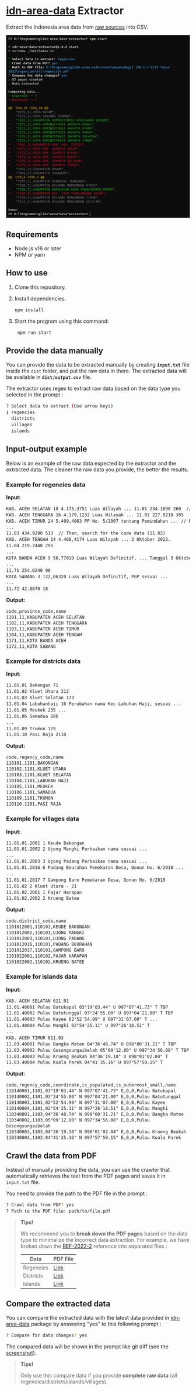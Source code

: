 <h1><a href="https://github.com/fityannugroho/idn-area-data">idn-area-data</a> Extractor</h1>

Extract the Indonesia area data from [raw sources](https://github.com/fityannugroho/idn-area-data/blob/main/docs/references.md) into CSV.

![Screenshot](docs/screenshot.png)

## Requirements

- Node.js v16 or later
- NPM or yarn

## How to use

1. Clone this repository.
1. Install dependencies.

   ```bash
   npm install
   ```

1. Start the program using this command:

   ```bash
    npm run start
    ```

## Provide the data manually

You can provide the data to be extracted manually by creating **`input.txt`** file inside the `dist` folder, and put the raw data in there. The extracted data will be available in **`dist/output.csv`** file.

The extractor uses regex to extract raw data based on the data type you selected in the prompt :

```bash
? Select data to extract (Use arrow keys)
❯ regencies
  districts
  villages
  islands
```

## Input-output example

Below is an example of the raw data expected by the extractor and the extracted data. The cleaner the raw data you provide, the better the results.

### Example for regencies data

**Input:**

```txt
KAB. ACEH SELATAN 18 4.175,3751 Luas Wilayah ... 11.01 234.1690 260  // Better, the name and code is in same row (KAB. ACEH SELATAN, 11.01)
KAB. ACEH TENGGARA 16 4.179,1232 Luas Wilayah ... 11.02 227.9210 385
KAB. ACEH TIMUR 24 5.409,4063 PP No. 5/2007 tentang Pemindahan ... // Retrieves the name first (KAB. ACEH TIMUR)
...
11.03 434.9290 513  // Then, search for the code data (11.03)
KAB. ACEH TENGAH 14 4.468,4174 Luas Wilayah ... 3 Oktober 2022.
11.04 219.7440 295
...
KOTA BANDA ACEH 9 56,77019 Luas Wilayah Definitif, ... Tanggal 3 Oktober 2022.
...
11.71 254.0240 90
KOTA SABANG 3 122,06320 Luas Wilayah Definitif, PGP sesuai ...
...
11.72 42.8670 18
```

**Output:**

```csv
code,province_code,name
1101,11,KABUPATEN ACEH SELATAN
1102,11,KABUPATEN ACEH TENGGARA
1103,11,KABUPATEN ACEH TIMUR
1104,11,KABUPATEN ACEH TENGAH
1171,11,KOTA BANDA ACEH
1172,11,KOTA SABANG
```

### Example for districts data

**Input:**

```txt
11.01.01 Bakongan 71
11.01.02 Kluet Utara 212
11.01.03 Kluet Selatan 173
11.01.04 Labuhanhaji 16 Perubahan nama Kec Labuhan Haji, sesuai ...
11.01.05 Meukek 235 ...
11.01.06 Samadua 286
...
11.01.09 Trumon 129
11.01.10 Pasi Raja 2110
```

**Output:**

```csv
code,regency_code,name
110101,1101,BAKONGAN
110102,1101,KLUET UTARA
110103,1101,KLUET SELATAN
110104,1101,LABUHAN HAJI
110105,1101,MEUKEK
110106,1101,SAMADUA
110109,1101,TRUMON
110110,1101,PASI RAJA
```

### Example for villages data

**Input:**

```txt
11.01.01.2001 1 Keude Bakongan
11.01.01.2002 2 Ujong Mangki Perbaikan nama sesuai ...
...
11.01.01.2003 3 Ujong Padang Perbaikan nama sesuai ...
11.01.01.2016 6 Padang Beurahan Pemekaran Desa, Qonun No. 6/2010 ...
...
11.01.01.2017 7 Gampong Baro Pemekaran Desa, Qonun No. 6/2010
11.01.02 2 Kluet Utara - 21
11.01.02.2001 1 Fajar Harapan
11.01.02.2002 2 Krueng Batee
```

**Output:**

```csv
code,district_code,name
1101012001,110101,KEUDE BAKONGAN
1101012002,110101,UJONG MANGKI
1101012003,110101,UJONG PADANG
1101012016,110101,PADANG BEURAHAN
1101012017,110101,GAMPONG BARO
1101022001,110102,FAJAR HARAPAN
1101022002,110102,KRUENG BATEE
```

### Example for islands data

**Input:**

```txt
KAB. ACEH SELATAN 611.01
11.01.40001 Pulau Batukapal 03°19'03.44" U 097°07'41.73" T TBP
11.01.40002 Pulau Batutunggal 03°24'55.00" U 097°04'21.00" T TBP
11.01.40003 Pulau Kayee 02°52'54.99" U 097°31'07.00" T ...
11.01.40004 Pulau Mangki 02°54'25.11" U 097°26'18.51" T
...
KAB. ACEH TIMUR 811.03
11.03.40001 Pulau Bangka Matee 04°36'48.74" U 098°00'31.21" T TBP
11.03.40002 Pulau Gosongsungaibelah 05°09'12.80" U 097°34'56.08" T TBP
11.03.40003 Pulau Krueng Beukah 04°36'19.18" U 098°01'02.04" T
11.03.40004 Pulau Kuala Parek 04°41'35.16" U 097°57'59.15" T
```

**Output:**

```csv
code,regency_code,coordinate,is_populated,is_outermost_small,name
110140001,1101,03°19'03.44" N 097°07'41.73" E,0,0,Pulau Batukapal
110140002,1101,03°24'55.00" N 097°04'21.00" E,0,0,Pulau Batutunggal
110140003,1101,02°52'54.99" N 097°31'07.00" E,0,0,Pulau Kayee
110140004,1101,02°54'25.11" N 097°26'18.51" E,0,0,Pulau Mangki
110340001,1103,04°36'48.74" N 098°00'31.21" E,0,0,Pulau Bangka Matee
110340002,1103,05°09'12.80" N 097°34'56.08" E,0,0,Pulau Gosongsungaibelah
110340003,1103,04°36'19.18" N 098°01'02.04" E,0,0,Pulau Krueng Beukah
110340004,1103,04°41'35.16" N 097°57'59.15" E,0,0,Pulau Kuala Parek
```

## Crawl the data from PDF

Instead of manually providing the data, you can use the crawler that automatically retrieves the text from the PDF pages and saves it in `input.txt` file.

You need to provide the path to the PDF file in the prompt :

```bash
? Crawl data from PDF? yes
? Path to the PDF file: path/to/file.pdf
```

> **Tips!**
>
> We recommend you to **break down the PDF pages** based on the data type to minimalize the incorrect data extraction. For example, we have broken down the [REF-2022-2](https://github.com/fityannugroho/idn-area-data/blob/main/docs/references.md#REF-2022-2) reference into separated files :
>
> | Data | PDF File |
> | --- | --- |
> | Regencies | [Link](https://drive.google.com/file/d/1B4EZjirbEePKZvAx4IfAH1BVi3ZjcAz-/view?usp=sharing) |
> | Districts | [Link](https://drive.google.com/file/d/15gWxAodtbTkpq9neawjh-xZ2hdsTC13k/view?usp=sharing) |
> | Islands | [Link](https://drive.google.com/file/d/1UdO92VMLNgVcq90mTJbuFEXgMzmMxhi3/view?usp=sharing) |

## Compare the extracted data

You can compare the extracted data with the latest data provided in [idn-area-data](https://github.com/fityannugroho/idn-area-data) package by answering "yes" to this following prompt :

```bash
? Compare for data changes? yes
```

The compared data will be shown in the prompt like git diff (see the [screenshot](docs/screenshot.png)).

> **Tips!**
>
> Only use this compare data if you provide **complete raw data** (all regencies/districts/islands/villages).
